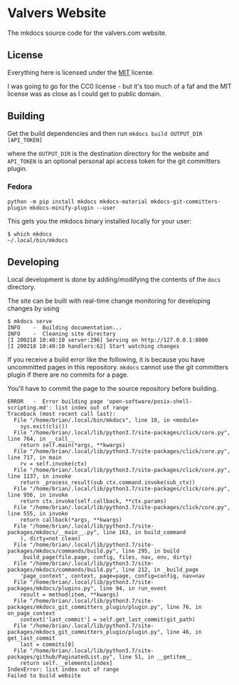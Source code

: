 # Valvers Website

The mkdocs source code for the valvers.com website.

## License

Everything here is licensed under the [MIT](https://opensource.org/licenses/MIT) license.

I was going to go for the CC0 license - but it's too much of a faf and the MIT license
was as close as I could get to public domain.

## Building

Get the build dependencies and then run `mkdocs build OUTPUT_DIR [API_TOKEN]`

where the `OUTPUT_DIR` is the destination directory for the website and `API_TOKEN`
is an optional personal api access token for the git committers plugin.

### Fedora

```
python -m pip install mkdocs mkdocs-material mkdocs-git-committers-plugin mkdocs-minify-plugin --user
```

This gets you the mkdocs binary installed locally for your user:

```
$ which mkdocs
~/.local/bin/mkdocs
```

## Developing

Local development is done by adding/modifying the contents of the `docs` directory.

The site can be built with real-time change monitoring for developing changes by using

```
$ mkdocs serve
INFO    -  Building documentation...
INFO    -  Cleaning site directory
[I 200218 10:40:10 server:296] Serving on http://127.0.0.1:8000
[I 200218 10:40:10 handlers:62] Start watching changes
```

If you receive a build error like the following, it is because you have
uncommitted pages in this repository. `mkdocs` cannot use the git committers
plugin if there are no commits for a page.

You'll have to commit the page to the source repository before building.

```
ERROR   -  Error building page 'open-software/posix-shell-scripting.md': list index out of range
Traceback (most recent call last):
  File "/home/brian/.local/bin/mkdocs", line 10, in <module>
    sys.exit(cli())
  File "/home/brian/.local/lib/python3.7/site-packages/click/core.py", line 764, in __call__
    return self.main(*args, **kwargs)
  File "/home/brian/.local/lib/python3.7/site-packages/click/core.py", line 717, in main
    rv = self.invoke(ctx)
  File "/home/brian/.local/lib/python3.7/site-packages/click/core.py", line 1137, in invoke
    return _process_result(sub_ctx.command.invoke(sub_ctx))
  File "/home/brian/.local/lib/python3.7/site-packages/click/core.py", line 956, in invoke
    return ctx.invoke(self.callback, **ctx.params)
  File "/home/brian/.local/lib/python3.7/site-packages/click/core.py", line 555, in invoke
    return callback(*args, **kwargs)
  File "/home/brian/.local/lib/python3.7/site-packages/mkdocs/__main__.py", line 163, in build_command
    ), dirty=not clean)
  File "/home/brian/.local/lib/python3.7/site-packages/mkdocs/commands/build.py", line 295, in build
    _build_page(file.page, config, files, nav, env, dirty)
  File "/home/brian/.local/lib/python3.7/site-packages/mkdocs/commands/build.py", line 212, in _build_page
    'page_context', context, page=page, config=config, nav=nav
  File "/home/brian/.local/lib/python3.7/site-packages/mkdocs/plugins.py", line 94, in run_event
    result = method(item, **kwargs)
  File "/home/brian/.local/lib/python3.7/site-packages/mkdocs_git_committers_plugin/plugin.py", line 76, in on_page_context
    context['last_commit'] = self.get_last_commit(git_path)
  File "/home/brian/.local/lib/python3.7/site-packages/mkdocs_git_committers_plugin/plugin.py", line 46, in get_last_commit
    last = commits[0]
  File "/home/brian/.local/lib/python3.7/site-packages/github/PaginatedList.py", line 51, in __getitem__
    return self.__elements[index]
IndexError: list index out of range
Failed to build website
```
